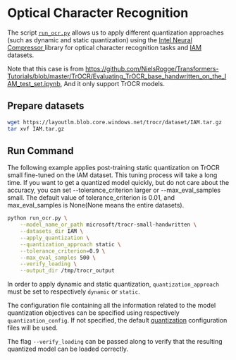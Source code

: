 <!---
Copyright 2020 The HuggingFace Team. All rights reserved.

Licensed under the Apache License, Version 2.0 (the "License");
you may not use this file except in compliance with the License.
You may obtain a copy of the License at

    http://www.apache.org/licenses/LICENSE-2.0

Unless required by applicable law or agreed to in writing, software
distributed under the License is distributed on an "AS IS" BASIS,
WITHOUT WARRANTIES OR CONDITIONS OF ANY KIND, either express or implied.
See the License for the specific language governing permissions and
limitations under the License.
-->

# Optical Character Recognition

The script [`run_ocr.py`](https://github.com/huggingface/optimum-intel/blob/main/examples/neural_compressor/optical-character-recognition/run_ocr.py)
allows us to apply different quantization approaches (such as dynamic and static quantization) 
using the [Intel Neural Compressor ](https://github.com/intel/neural-compressor) library for optical character recognition tasks and [IAM](https://fki.tic.heia-fr.ch/databases/iam-handwriting-database) datasets.

Note that this case is from https://github.com/NielsRogge/Transformers-Tutorials/blob/master/TrOCR/Evaluating_TrOCR_base_handwritten_on_the_IAM_test_set.ipynb, And it only support TrOCR models.

## Prepare datasets
```bash
wget https://layoutlm.blob.core.windows.net/trocr/dataset/IAM.tar.gz
tar xvf IAM.tar.gz
```

## Run Command
The following example applies post-training static quantization on TrOCR small fine-tuned on the IAM dataset. This tuning process will take a long time. If you want to get a quantized model quickly, but do not care about the accuracy, you can set --tolerance_criterion larger or --max_eval_samples small. The default value of tolerance_criterion is 0.01, and max_eval_samples is None(None means the entire datasets).
```bash
python run_ocr.py \
    --model_name_or_path microsoft/trocr-small-handwritten \
    --datasets_dir IAM \
    --apply_quantization \
    --quantization_approach static \
    --tolerance_criterion=0.9 \
    --max_eval_samples 500 \
    --verify_loading \
    --output_dir /tmp/trocr_output
```

In order to apply dynamic and static quantization, `quantization_approach` must be set to 
respectively `dynamic` or `static`.

The configuration file containing all the information related to the model quantization objectives can be specified using respectively `quantization_config`. If not specified, the default
[quantization](https://github.com/huggingface/optimum-intel/blob/main/examples/neural_compressor/config/quantization.yml) configuration files will be used.

The flag `--verify_loading` can be passed along to verify that the resulting quantized model can be loaded correctly.
